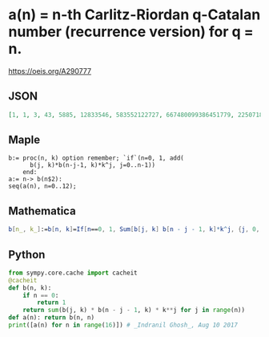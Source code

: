 # a\(n\) \= n\-th Carlitz\-Riordan q\-Catalan number \(recurrence version\) for q \= n\.
https://oeis.org/A290777
## JSON
```JSON
[1, 1, 3, 43, 5885, 12833546, 583552122727, 667480099386451779, 22507185898866512901924729, 25700910736350654917922270058287454, 1123582754598967452437582737448130799606015691, 2098715344599001562385695830901626594365732485934286582686]
```
## Maple
```Maple
b:= proc(n, k) option remember; `if`(n=0, 1, add(
      b(j, k)*b(n-j-1, k)*k^j, j=0..n-1))
    end:
a:= n-> b(n$2):
seq(a(n), n=0..12);
```
## Mathematica
```Mathematica
b[n_, k_]:=b[n, k]=If[n==0, 1, Sum[b[j, k] b[n - j - 1, k]*k^j, {j, 0, n - 1}]]; Table[b[n, n], {n, 0, 15}] (* _Indranil Ghosh_, Aug 10 2017 *)
```
## Python
```Python
from sympy.core.cache import cacheit
@cacheit
def b(n, k):
    if n == 0:
        return 1
    return sum(b(j, k) * b(n - j - 1, k) * k**j for j in range(n))
def a(n): return b(n, n)
print([a(n) for n in range(16)]) # _Indranil Ghosh_, Aug 10 2017
```
